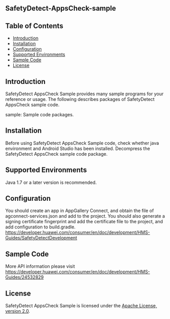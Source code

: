 ## SafetyDetect-AppsCheck-sample


## Table of Contents

 * [Introduction](#introduction)
 * [Installation](#installation)
 * [Configuration ](#configuration )
 * [Supported Environments](#supported-environments)
 * [Sample Code](#sample-code)
 * [License](#license)


## Introduction
SafetyDetect AppsCheck Sample provides many sample programs for your reference or usage.
The following describes packages of SafetyDetect AppsCheck sample code.
    
sample: Sample code packages. 

## Installation
Before using SafetyDetect AppsCheck Sample code, check whether java environment and Android Studio has been installed. 
Decompress the SafetyDetect AppsCheck sample code package.

## Supported Environments
Java 1.7 or a later version is recommended.

## Configuration 
You should create an app in AppGallery Connect, and obtain the file of agconnect-services.json and add to the project.
You should also generate a signing certificate fingerprint and add the certificate file to the project, and add configuration to build.gradle.
https://developer.huawei.com/consumer/en/doc/development/HMS-Guides/SafetyDetectDevelopment

## Sample Code
More API information please visit https://developer.huawei.com/consumer/en/doc/development/HMS-Guides/24532829

##  License
SafetyDetect AppsCheck Sample is licensed under the [Apache License, version 2.0](http://www.apache.org/licenses/LICENSE-2.0).

